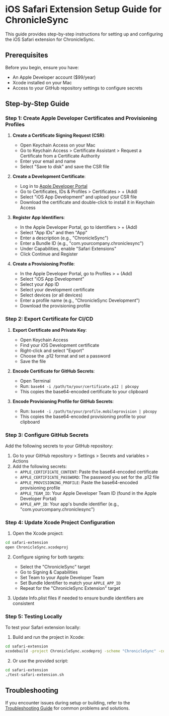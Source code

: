 # iOS Safari Extension Setup Guide for ChronicleSync

This guide provides step-by-step instructions for setting up and configuring the iOS Safari extension for ChronicleSync.

## Prerequisites

Before you begin, ensure you have:
- An Apple Developer account ($99/year)
- Xcode installed on your Mac
- Access to your GitHub repository settings to configure secrets

## Step-by-Step Guide

### Step 1: Create Apple Developer Certificates and Provisioning Profiles

1. **Create a Certificate Signing Request (CSR)**:
   - Open Keychain Access on your Mac
   - Go to Keychain Access > Certificate Assistant > Request a Certificate from a Certificate Authority
   - Enter your email and name
   - Select "Save to disk" and save the CSR file

2. **Create a Development Certificate**:
   - Log in to [Apple Developer Portal](https://developer.apple.com/account)
   - Go to Certificates, IDs & Profiles > Certificates > + (Add)
   - Select "iOS App Development" and upload your CSR file
   - Download the certificate and double-click to install it in Keychain Access

3. **Register App Identifiers**:
   - In the Apple Developer Portal, go to Identifiers > + (Add)
   - Select "App IDs" and then "App"
   - Enter a description (e.g., "ChronicleSync")
   - Enter a Bundle ID (e.g., "com.yourcompany.chroniclesync")
   - Under Capabilities, enable "Safari Extensions"
   - Click Continue and Register

4. **Create a Provisioning Profile**:
   - In the Apple Developer Portal, go to Profiles > + (Add)
   - Select "iOS App Development"
   - Select your App ID
   - Select your development certificate
   - Select devices (or all devices)
   - Enter a profile name (e.g., "ChronicleSync Development")
   - Download the provisioning profile

### Step 2: Export Certificate for CI/CD

1. **Export Certificate and Private Key**:
   - Open Keychain Access
   - Find your iOS Development certificate
   - Right-click and select "Export"
   - Choose the .p12 format and set a password
   - Save the file

2. **Encode Certificate for GitHub Secrets**:
   - Open Terminal
   - Run: `base64 -i /path/to/your/certificate.p12 | pbcopy`
   - This copies the base64-encoded certificate to your clipboard

3. **Encode Provisioning Profile for GitHub Secrets**:
   - Run: `base64 -i /path/to/your/profile.mobileprovision | pbcopy`
   - This copies the base64-encoded provisioning profile to your clipboard

### Step 3: Configure GitHub Secrets

Add the following secrets to your GitHub repository:

1. Go to your GitHub repository > Settings > Secrets and variables > Actions
2. Add the following secrets:
   - `APPLE_CERTIFICATE_CONTENT`: Paste the base64-encoded certificate
   - `APPLE_CERTIFICATE_PASSWORD`: The password you set for the .p12 file
   - `APPLE_PROVISIONING_PROFILE`: Paste the base64-encoded provisioning profile
   - `APPLE_TEAM_ID`: Your Apple Developer Team ID (found in the Apple Developer Portal)
   - `APPLE_APP_ID`: Your app's bundle identifier (e.g., "com.yourcompany.chroniclesync")

### Step 4: Update Xcode Project Configuration

1. Open the Xcode project:
```bash
cd safari-extension
open ChronicleSync.xcodeproj
```

2. Configure signing for both targets:
   - Select the "ChronicleSync" target
   - Go to Signing & Capabilities
   - Set Team to your Apple Developer Team
   - Set Bundle Identifier to match your `APPLE_APP_ID`
   - Repeat for the "ChronicleSync Extension" target

3. Update Info.plist files if needed to ensure bundle identifiers are consistent

### Step 5: Testing Locally

To test your Safari extension locally:

1. Build and run the project in Xcode:
```bash
cd safari-extension
xcodebuild -project ChronicleSync.xcodeproj -scheme "ChronicleSync" -configuration Debug -sdk iphoneos -destination 'platform=iOS Simulator,name=iPhone 15' build
```

2. Or use the provided script:
```bash
cd safari-extension
./test-safari-extension.sh
```

## Troubleshooting

If you encounter issues during setup or building, refer to the [Troubleshooting Guide](./TROUBLESHOOTING.md) for common problems and solutions.